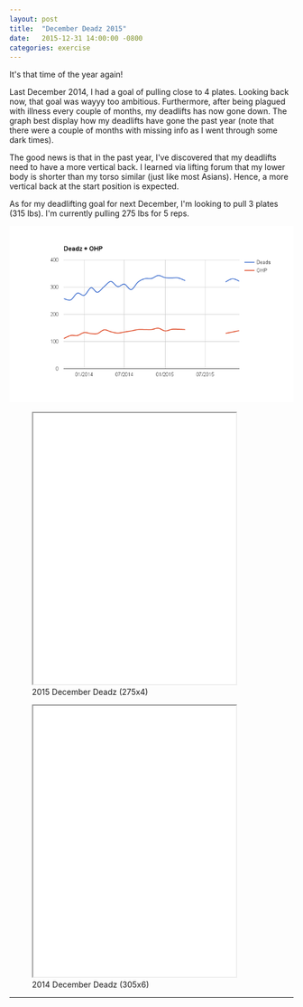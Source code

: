 ```yaml
---
layout: post
title:  "December Deadz 2015"
date:   2015-12-31 14:00:00 -0800
categories: exercise
---
```



It's that time of the year again!  

Last December 2014, I had a goal of pulling close to 4 plates.  Looking back now, that goal was wayyy too ambitious.  Furthermore, after being plagued with illness every couple of months, my deadlifts has now gone down.  The graph best display how my deadlifts have gone the past year (note that there were a couple of months with missing info as I went through some dark times).

The good news is that in the past year, I've discovered that my deadlifts need to have a more vertical back.  I learned via lifting forum that my lower body is shorter than my torso similar (just like most Asians). Hence, a more vertical back at the start position is expected.


As for my deadlifting goal for next December, I'm looking to pull 3 plates (315 lbs).  I'm currently pulling 275 lbs for 5 reps.


<img src="/assets/deadz_2015.png" width=""/>





<figure><iframe width="360" height="480"  allowfullscreen="" class="youtube-player" src="//www.youtube.com/embed/lUAkYkW0_h8?wmode=transparent&amp;amp;autoplay=0&amp;amp;rel=0&amp;amp;showinfo=0&amp;amp;autohide=1&amp;amp;color=white&amp;amp;" type="text/html"></iframe>
  <figcaption>2015 December Deadz (275x4)</figcaption>
</figure>


<figure><iframe width="360" height="480"  allowfullscreen="" class="youtube-player" src="//www.youtube.com/embed/VdZn_FRxY7k?wmode=transparent&amp;amp;autoplay=0&amp;amp;rel=0&amp;amp;showinfo=0&amp;amp;autohide=1&amp;amp;color=white&amp;amp;" type="text/html"></iframe>
  <figcaption>2014 December Deadz (305x6)</figcaption>
</figure>



---